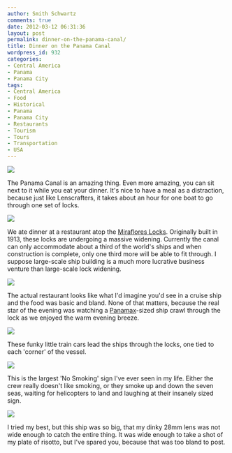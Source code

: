 ```yaml
---
author: Smith Schwartz
comments: true
date: 2012-03-12 06:31:36
layout: post
permalink: dinner-on-the-panama-canal/
title: Dinner on the Panama Canal
wordpress_id: 932
categories:
- Central America
- Panama
- Panama City
tags:
- Central America
- Food
- Historical
- Panama
- Panama City
- Restaurants
- Tourism
- Tours
- Transportation
- USA
---
```


![](http://schwartzography.com/wp-content/uploads/2012/03/PanamaCanal06031201.jpg)

The Panama Canal is an amazing thing. Even more amazing, you can sit next to it while you eat your dinner. It's nice to have a meal as a distraction, because just like Lenscrafters, it takes about an hour for one boat to go through one set of locks.

![](http://schwartzography.com/wp-content/uploads/2012/03/PanamaCanal06031202.jpg)

We ate dinner at a restaurant atop the [Miraflores Locks](http://en.wikipedia.org/wiki/Miraflores_(Panama)). Originally built in 1913, these locks are undergoing a massive widening. Currently the canal can only accommodate about a third of the world's ships and when construction is complete, only one third more will be able to fit through. I suppose large-scale ship building is a much more lucrative business venture than large-scale lock widening. 

![](http://schwartzography.com/wp-content/uploads/2012/03/PanamaCanal06031204.jpg)

The actual restaurant looks like what I'd imagine you'd see in a cruise ship and the food was basic and bland. None of that matters, because the real star of the evening was watching a [Panamax](http://en.wikipedia.org/wiki/Panamax)-sized ship crawl through the lock as we enjoyed the warm evening breeze. 

![](http://schwartzography.com/wp-content/uploads/2012/03/PanamaCanal06031205.jpg)

These funky little train cars lead the ships through the locks, one tied to each 'corner' of the vessel. 

![](http://schwartzography.com/wp-content/uploads/2012/03/PanamaCanal06031207.jpg)

This is the largest 'No Smoking' sign I've ever seen in my life. Either the crew really doesn't like smoking, or they smoke up and down the seven seas, waiting for helicopters to land and laughing at their insanely sized sign.

![](http://schwartzography.com/wp-content/uploads/2012/03/PanamaCanal06031208.jpg)

I tried my best, but this ship was so big, that my dinky 28mm lens was not wide enough to catch the entire thing. It was wide enough to take a shot of my plate of risotto, but I've spared you, because that was too bland to post. 
